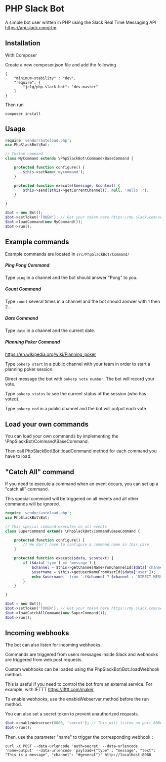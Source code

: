 # PHP Slack Bot

A simple bot user written in PHP using the Slack Real Time Messaging API https://api.slack.com/rtm

## Installation
With Composer


Create a new composer.json file and add the following

    {
        "minimum-stability" : "dev",
        "require": {
            "jclg/php-slack-bot": "dev-master"
        }
    }

Then run

    composer install

## Usage

```php
require 'vendor/autoload.php';
use PhpSlackBot\Bot;

// Custom command
class MyCommand extends \PhpSlackBot\Command\BaseCommand {

    protected function configure() {
        $this->setName('mycommand');
    }

    protected function execute($message, $context) {
        $this->send($this->getCurrentChannel(), null, 'Hello !');
    }

}

$bot = new Bot();
$bot->setToken('TOKEN'); // Get your token here https://my.slack.com/services/new/bot
$bot->loadCommand(new MyCommand());
$bot->run();
```

## Example commands

Example commands are located in `src/PhpSlackBot/Command/`

##### Ping Pong Command

Type `ping` in a channel and the bot should answer "Pong" to you.

##### Count Command

Type `count` several times in a channel and the bot should answer with 1 then 2...

##### Date Command

Type `date` in a channel and the current date.

##### Planning Poker Command

https://en.wikipedia.org/wiki/Planning_poker

Type `pokerp start` in a public channel with your team in order to start a planning poker session.

Direct message the bot with `pokerp vote number`. The bot will record your vote.

Type `pokerp status` to see the current status of the session (who has voted).

Type `pokerp end` in a public channel and the bot will output each vote.

## Load your own commands

You can load your own commands by implementing the \PhpSlackBot\Command\BaseCommand.

Then call PhpSlackBot\Bot::loadCommand method for each command you have to load.

## "Catch All" command

If you need to execute a command when an event occurs, you can set up a "catch all" command.

This special command will be triggered on all events and all other commands will be ignored.

```php
require 'vendor/autoload.php';
use PhpSlackBot\Bot;

// This special command executes on all events
class SuperCommand extends \PhpSlackBot\Command\BaseCommand {

    protected function configure() {
        // We don't have to configure a command name in this case
    }

    protected function execute($data, $context) {
        if ($data['type'] == 'message') {
            $channel = $this->getChannelNameFromChannelId($data['channel']);
            $username = $this->getUserNameFromUserId($data['user']);
            echo $username.' from '.($channel ? $channel : 'DIRECT MESSAGE').' : '.$data['text'].PHP_EOL;
        }
    }

}

$bot = new Bot();
$bot->setToken('TOKEN'); // Get your token here https://my.slack.com/services/new/bot
$bot->loadCatchAllCommand(new SuperCommand());
$bot->run();
```

## Incoming webhooks

The bot can also listen for incoming webhooks.

Commands are triggered from users messages inside Slack and webhooks are triggered from web post requests.

Custom webhooks can be loaded using the PhpSlackBot\Bot::loadWebhook method.

This is useful if you need to control the bot from an external service. For example, with IFTTT https://ifttt.com/maker

To enable webhooks, use the enableWebserver method before the run method.

You can also set a secret token to prevent unauthorized requests.


```php
$bot->enableWebserver(8080, 'secret'); // This will listen on port 8080
$bot->run();
```

Then, use the parameter "name" to trigger the corresponding webhook :

```
curl -X POST --data-urlencode 'auth=secret' --data-urlencode 'name=output' --data-urlencode 'payload={"type" : "message", "text": "This is a message", "channel": "#general"}' http://localhost:8080
```
